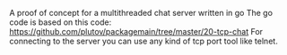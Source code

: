 A proof of concept for a multithreaded chat server written in go
The go code is based on this code: https://github.com/plutov/packagemain/tree/master/20-tcp-chat
For connecting to the server you can use any kind of tcp port tool like telnet.
